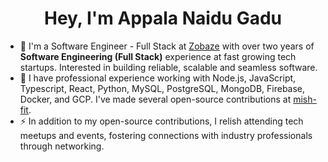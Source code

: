 <h1 align='center'> Hey, I'm Appala Naidu Gadu </h1>

- 🔭 I'm a Software Engineer - Full Stack at [Zobaze](https://zobaze.com) with over two years of **Software Engineering (Full Stack)** experience at fast growing tech startups. Interested in building reliable, scalable and seamless software.
- 🌱 I have professional experience working with  Node.js, JavaScript, Typescript, React, Python, MySQL, PostgreSQL, MongoDB, Firebase, Docker, and GCP. I've made several open-source contributions at [mish-fit](https://github.com/mish-fit).
- ⚡ In addition to my open-source contributions, I relish attending tech meetups and events, fostering connections with industry professionals through networking.
